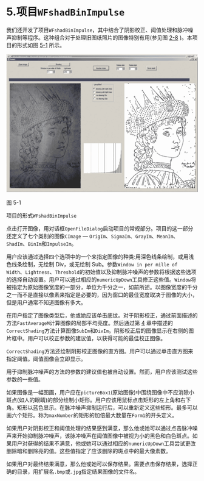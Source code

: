 # 5.项目`WFshadBinImpulse`

我们还开发了项目`WFshadBinImpulse`，其中结合了阴影校正、阈值处理和脉冲噪声抑制等程序。这种组合对于处理旧图纸照片的图像特别有用(参见图 [2-8](02.html#Fig8) )。本项目的形式如图 [5-1](#Fig1) 所示。

![img/474294_1_En_5_Fig1_HTML.jpg](img/474294_1_En_5_Fig1_HTML.jpg)

图 5-1

项目的形式`WFshadBinImpulse`

点击打开图像，用对话框`OpenFileDialog`启动项目的常规部分。项目的这一部分还定义了七个类别的图像`CImage` — `OrigIm`、`SigmaIm`、`GrayIm`、`MeanIm`、`ShadIm`、`BinIm`和`ImpulseIm`。

用户应该通过选择四个选项中的一个来指定图像的种类:用深色线条绘制，或用浅色线条绘制，无绘制 Div，或无绘制 Sub。参数`Window in per mille of Width`、`Lightness`、`Threshold`的初始值以及抑制脉冲噪声的参数将根据这些选项的选择自动设置。用户可以通过相应的`numericUpDown`工具修正这些值。`Window`将被指定为原始图像宽度的一部分，单位为千分之一，如前所述。以图像宽度的千分之一而不是直接以像素来指定是必要的，因为窗口的最佳宽度取决于图像的大小，但是用户通常不知道图像有多大。

在用户指定了图像类型后，他或她应该单击底纹。对于阴影校正，通过前面描述的方法`FastAverageM`计算图像的局部平均亮度。然后通过第 [4](04.html) 章中描述的`CorrectShading`方法计算图像`SubIm`和`DivIm`。阴影校正后的图像显示在右侧的图片框中。用户可以校正参数的建议值，以获得可能的最佳校正图像。

`CorrectShading`方法还绘制阴影校正图像的直方图。用户可以通过单击直方图来指定阈值。阈值图像会立即显示。

用于抑制脉冲噪声的方法的参数的建议值也被自动设置。然而，用户应该测试这些参数的一些值。

如果图像是一幅图画，用户应在`pictureBox1`(原始图像)中围绕图像中不应消除小斑点(如人的眼睛)的部分绘制小矩形。用户应该用鼠标点击矩形的左上角和右下角。矩形以蓝色显示。在脉冲噪声抑制运行后，可以重新定义这些矩形。最多可以画六个矩形。称为`maxNumber`的矩形的加倍最大数量在`Form1`的开头定义。

如果用户对阴影校正和阈值处理的结果感到满意，那么他或她可以通过点击脉冲噪声来开始抑制脉冲噪声，该脉冲噪声在阈值图像中被视为小的黑色和白色斑点。如果用户对获得的结果不满意，他或她可以通过相应的`numericUpDown`工具尝试更改删除暗和删除亮的值。这些值指定了应该删除的斑点中的最大像素数。

如果用户对最终结果满意，那么他或她可以保存结果。需要点击保存结果，选择正确的目录，用扩展名`.bmp`或`.jpg`指定结果图像的文件名。